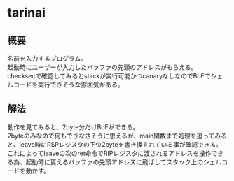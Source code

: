 # tarinai
## 概要
名前を入力するプログラム。  
起動時にユーザーが入力したバッファの先頭のアドレスがもらえる。  
checksecで確認してみるとstackが実行可能かつcanaryなしなのでBoFでシェルコードを実行できそうな雰囲気がある。  
## 解法
動作を見てみると、2byte分だけBoFができる。  
2byteのみなので何もできなさそうに思えるが、main関数まで処理を追ってみると、leave時にRSPレジスタの下位2byteを書き換えれている事が確認できる。  
これによってleaveの次のret命令でRIPレジスタに渡されるアドレスを操作できる為、起動時に貰えるバッファの先頭アドレスに飛ばしてスタック上のシェルコードを動かす。
